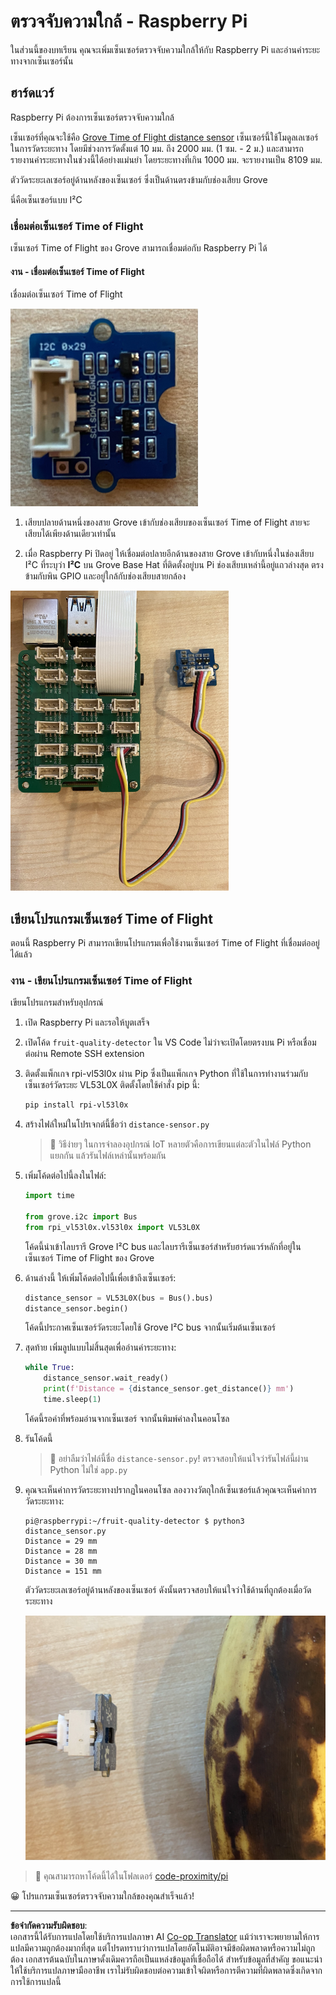 <!--
CO_OP_TRANSLATOR_METADATA:
{
  "original_hash": "6145a1d791731c8a9d0afd0a1bae5108",
  "translation_date": "2025-08-27T20:03:17+00:00",
  "source_file": "4-manufacturing/lessons/4-trigger-fruit-detector/pi-proximity.md",
  "language_code": "th"
}
-->
# ตรวจจับความใกล้ - Raspberry Pi

ในส่วนนี้ของบทเรียน คุณจะเพิ่มเซ็นเซอร์ตรวจจับความใกล้ให้กับ Raspberry Pi และอ่านค่าระยะทางจากเซ็นเซอร์นั้น

## ฮาร์ดแวร์

Raspberry Pi ต้องการเซ็นเซอร์ตรวจจับความใกล้

เซ็นเซอร์ที่คุณจะใช้คือ [Grove Time of Flight distance sensor](https://www.seeedstudio.com/Grove-Time-of-Flight-Distance-Sensor-VL53L0X.html) เซ็นเซอร์นี้ใช้โมดูลเลเซอร์ในการวัดระยะทาง โดยมีช่วงการวัดตั้งแต่ 10 มม. ถึง 2000 มม. (1 ซม. - 2 ม.) และสามารถรายงานค่าระยะทางในช่วงนี้ได้อย่างแม่นยำ โดยระยะทางที่เกิน 1000 มม. จะรายงานเป็น 8109 มม.

ตัววัดระยะเลเซอร์อยู่ด้านหลังของเซ็นเซอร์ ซึ่งเป็นด้านตรงข้ามกับช่องเสียบ Grove

นี่คือเซ็นเซอร์แบบ I²C

### เชื่อมต่อเซ็นเซอร์ Time of Flight

เซ็นเซอร์ Time of Flight ของ Grove สามารถเชื่อมต่อกับ Raspberry Pi ได้

#### งาน - เชื่อมต่อเซ็นเซอร์ Time of Flight

เชื่อมต่อเซ็นเซอร์ Time of Flight

![เซ็นเซอร์ Time of Flight ของ Grove](../../../../../translated_images/grove-time-of-flight-sensor.d82ff2165bfded9f485de54d8d07195a6270a602696825fca19f629ddfe94e86.th.png)

1. เสียบปลายด้านหนึ่งของสาย Grove เข้ากับช่องเสียบของเซ็นเซอร์ Time of Flight สายจะเสียบได้เพียงด้านเดียวเท่านั้น

1. เมื่อ Raspberry Pi ปิดอยู่ ให้เชื่อมต่อปลายอีกด้านของสาย Grove เข้ากับหนึ่งในช่องเสียบ I²C ที่ระบุว่า **I²C** บน Grove Base Hat ที่ติดตั้งอยู่บน Pi ช่องเสียบเหล่านี้อยู่แถวล่างสุด ตรงข้ามกับพิน GPIO และอยู่ใกล้กับช่องเสียบสายกล้อง

![เซ็นเซอร์ Time of Flight ของ Grove เชื่อมต่อกับช่องเสียบ I²C](../../../../../translated_images/pi-time-of-flight-sensor.58c8dc04eb3bfb57a7c3019f031433ef4d798d4d7603d565afbf6f3802840dba.th.png)

## เขียนโปรแกรมเซ็นเซอร์ Time of Flight

ตอนนี้ Raspberry Pi สามารถเขียนโปรแกรมเพื่อใช้งานเซ็นเซอร์ Time of Flight ที่เชื่อมต่ออยู่ได้แล้ว

### งาน - เขียนโปรแกรมเซ็นเซอร์ Time of Flight

เขียนโปรแกรมสำหรับอุปกรณ์

1. เปิด Raspberry Pi และรอให้บูตเสร็จ

1. เปิดโค้ด `fruit-quality-detector` ใน VS Code ไม่ว่าจะเปิดโดยตรงบน Pi หรือเชื่อมต่อผ่าน Remote SSH extension

1. ติดตั้งแพ็กเกจ rpi-vl53l0x ผ่าน Pip ซึ่งเป็นแพ็กเกจ Python ที่ใช้ในการทำงานร่วมกับเซ็นเซอร์วัดระยะ VL53L0X ติดตั้งโดยใช้คำสั่ง pip นี้:

    ```sh
    pip install rpi-vl53l0x
    ```

1. สร้างไฟล์ใหม่ในโปรเจกต์นี้ชื่อว่า `distance-sensor.py`

    > 💁 วิธีง่ายๆ ในการจำลองอุปกรณ์ IoT หลายตัวคือการเขียนแต่ละตัวในไฟล์ Python แยกกัน แล้วรันไฟล์เหล่านั้นพร้อมกัน

1. เพิ่มโค้ดต่อไปนี้ลงในไฟล์:

    ```python
    import time
    
    from grove.i2c import Bus
    from rpi_vl53l0x.vl53l0x import VL53L0X
    ```

    โค้ดนี้นำเข้าไลบรารี Grove I²C bus และไลบรารีเซ็นเซอร์สำหรับฮาร์ดแวร์หลักที่อยู่ในเซ็นเซอร์ Time of Flight ของ Grove

1. ด้านล่างนี้ ให้เพิ่มโค้ดต่อไปนี้เพื่อเข้าถึงเซ็นเซอร์:

    ```python
    distance_sensor = VL53L0X(bus = Bus().bus)
    distance_sensor.begin()    
    ```

    โค้ดนี้ประกาศเซ็นเซอร์วัดระยะโดยใช้ Grove I²C bus จากนั้นเริ่มต้นเซ็นเซอร์

1. สุดท้าย เพิ่มลูปแบบไม่สิ้นสุดเพื่ออ่านค่าระยะทาง:

    ```python
    while True:
        distance_sensor.wait_ready()
        print(f'Distance = {distance_sensor.get_distance()} mm')
        time.sleep(1)
    ```

    โค้ดนี้รอค่าที่พร้อมอ่านจากเซ็นเซอร์ จากนั้นพิมพ์ค่าลงในคอนโซล

1. รันโค้ดนี้

    > 💁 อย่าลืมว่าไฟล์นี้ชื่อ `distance-sensor.py`! ตรวจสอบให้แน่ใจว่ารันไฟล์นี้ผ่าน Python ไม่ใช่ `app.py`

1. คุณจะเห็นค่าการวัดระยะทางปรากฏในคอนโซล ลองวางวัตถุใกล้เซ็นเซอร์แล้วคุณจะเห็นค่าการวัดระยะทาง:

    ```output
    pi@raspberrypi:~/fruit-quality-detector $ python3 distance_sensor.py 
    Distance = 29 mm
    Distance = 28 mm
    Distance = 30 mm
    Distance = 151 mm
    ```

    ตัววัดระยะเลเซอร์อยู่ด้านหลังของเซ็นเซอร์ ดังนั้นตรวจสอบให้แน่ใจว่าใช้ด้านที่ถูกต้องเมื่อวัดระยะทาง

    ![ตัววัดระยะเลเซอร์ด้านหลังเซ็นเซอร์ Time of Flight ชี้ไปที่กล้วย](../../../../../translated_images/time-of-flight-banana.079921ad8b1496e4525dc26b4cdc71a076407aba3e72ba113ba2e38febae92c5.th.png)

> 💁 คุณสามารถหาโค้ดนี้ได้ในโฟลเดอร์ [code-proximity/pi](../../../../../4-manufacturing/lessons/4-trigger-fruit-detector/code-proximity/pi)

😀 โปรแกรมเซ็นเซอร์ตรวจจับความใกล้ของคุณสำเร็จแล้ว!

---

**ข้อจำกัดความรับผิดชอบ**:  
เอกสารนี้ได้รับการแปลโดยใช้บริการแปลภาษา AI [Co-op Translator](https://github.com/Azure/co-op-translator) แม้ว่าเราจะพยายามให้การแปลมีความถูกต้องมากที่สุด แต่โปรดทราบว่าการแปลโดยอัตโนมัติอาจมีข้อผิดพลาดหรือความไม่ถูกต้อง เอกสารต้นฉบับในภาษาดั้งเดิมควรถือเป็นแหล่งข้อมูลที่เชื่อถือได้ สำหรับข้อมูลที่สำคัญ ขอแนะนำให้ใช้บริการแปลภาษามืออาชีพ เราไม่รับผิดชอบต่อความเข้าใจผิดหรือการตีความที่ผิดพลาดซึ่งเกิดจากการใช้การแปลนี้